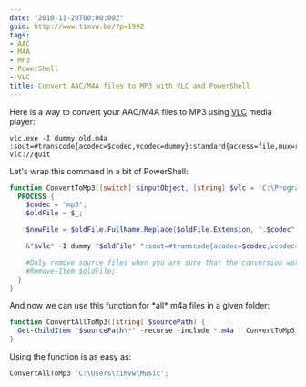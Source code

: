 ```yaml
---
date: "2010-11-20T00:00:00Z"
guid: http://www.timvw.be/?p=1992
tags:
- AAC
- M4A
- MP3
- PowerShell
- VLC
title: Convert AAC/M4A files to MP3 with VLC and PowerShell
---
```

Here is a way to convert your AAC/M4A files to MP3 using [VLC](http://www.videolan.org/vlc) media player:

```text
vlc.exe -I dummy old.m4a :sout=#transcode{acodec=$codec,vcodec=dummy}:standard{access=file,mux=raw,dst=new.mp3} vlc://quit
```

Let's wrap this command in a bit of PowerShell:

```powershell  
function ConvertToMp3([switch] $inputObject, [string] $vlc = 'C:\Program Files\VideoLAN\VLC\vlc.exe') {      
  PROCESS {            
    $codec = 'mp3';        
    $oldFile = $_;

    $newFile = $oldFile.FullName.Replace($oldFile.Extension, ".$codec");

    &"$vlc" -I dummy "$oldFile" ":sout=#transcode{acodec=$codec,vcodec=dummy}:standard{access=file,mux=raw,dst=\`'$newFile\`'}" vlc://quit | out-null;

    #Only remove source files when you are sure that the conversion works as you want          
    #Remove-Item $oldFile;
  }  
}
```

And now we can use this function for \*all\* m4a files in a given folder:

```powershell
function ConvertAllToMp3([string] $sourcePath) {
  Get-ChildItem "$sourcePath\*" -recurse -include *.m4a | ConvertToMp3;
}
```

Using the function is as easy as:

```powershell
ConvertAllToMp3 'C:\Users\timvw\Music';
```
